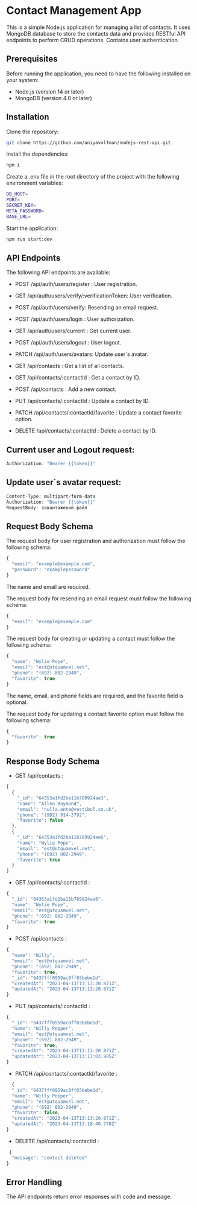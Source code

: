 # Contact Management App

This is a simple Node.js application for managing a list of contacts. 
It uses MongoDB database to store the contacts data and provides RESTful API endpoints to perform CRUD operations.
Сontains user authentication.

## Prerequisites

Before running the application, you need to have the following installed on your system:

- Node.js (version 14 or later)
- MongoDB (version 4.0 or later)

## Installation

Clone the repository:

```bash
git clone https://github.com/aniyavolfman/nodejs-rest-api.git
```
Install the dependencies:

```bash
npm i
```
Create a .env file in the root directory of the project with the following environment variables:

```bash
DB_HOST=
PORT=
SECRET_KEY=
META_PASSWORD=
BASE_URL=
```

Start the application:
```bash
npm run start:dev
```
## API Endpoints

The following API endpoints are available:

- POST /api/auth/users/register :
User registration.

- GET /api/auth/users/verify/:verificationToken:
User verification.

- POST /api/auth/users/verify:
Resending an email request.

- POST /api/auth/users/login :
User authorization.

- GET /api/auth/users/current :
Get current user.

- POST /api/auth/users/logout :
User logout.

- PATCH /api/auth/users/avatars:
Update user`s avatar.

- GET /api/contacts : 
Get a list of all contacts.

- GET /api/contacts/:contactId : 
Get a contact by ID.

- POST /api/contacts : 
Add a new contact.

- PUT /api/contacts/:contactId : 
Update a contact by ID.

- PATCH /api/contacts/:contactId/favorite :
Update a contact favorite option.

- DELETE /api/contacts/:contactId : 
Delete a contact by ID.

## Current user  and  Logout request:

```javascript
Authorization: "Bearer {{token}}"
```
## Update user`s avatar request:

```javascript
Content-Type: multipart/form-data
Authorization: "Bearer {{token}}"
RequestBody: завантажений файл
```
## Request Body Schema

The request body for user registration and authorization must follow the following schema:

```javascript
{
  "email": "example@example.com",
  "password": "examplepassword"
}
```
The name and email are required.

The request body for resending an email request must follow the following schema:

```javascript
{
  "email": "example@example.com"
}
```

The request body for creating or updating a contact must follow the following schema:

```javascript
{
  "name": "Wylie Pope",
  "email": "est@utquamvel.net",
  "phone": "(692) 802-2949",
  "favorite": true
}
```
The name, email, and phone fields are required, and the favorite field is optional.

The request body for updating a contact favorite option must follow the following schema:

```javascript
{
  "favorite": true
}
```
## Response Body Schema

- GET /api/contacts : 

```javascript
[
  {
    "_id": "64353a1fd2ba11b789924ae3",
    "name": "Allen Raymond",
    "email": "nulla.ante@vestibul.co.uk",
    "phone": "(992) 914-3792",
    "favorite": false
  },
  {
    "_id": "64353a1fd2ba11b789924ae6",
    "name": "Wylie Pope",
    "email": "est@utquamvel.net",
    "phone": "(692) 802-2949",
    "favorite": true
  }
]
```
- GET /api/contacts/:contactId : 

```javascript
{
  "_id": "64353a1fd2ba11b789924ae6",
  "name": "Wylie Pope",
  "email": "est@utquamvel.net",
  "phone": "(692) 802-2949",
  "favorite": true
}
```
- POST /api/contacts : 

```javascript
{
  "name": "Willy",
  "email": "est@utquamvel.net",
  "phone": "(692) 802-2949",
  "favorite": true,
  "_id": "6437fff0959ac8ff03bebe1d",
  "createdAt": "2023-04-13T13:13:20.871Z",
  "updatedAt": "2023-04-13T13:13:20.871Z"
}

```
- PUT /api/contacts/:contactId : 

```javascript
{
  "_id": "6437fff0959ac8ff03bebe1d",
  "name": "Willy Pepper",
  "email": "est@utquamvel.net",
  "phone": "(692) 802-2949",
  "favorite": true,
  "createdAt": "2023-04-13T13:13:20.871Z",
  "updatedAt": "2023-04-13T13:17:03.905Z"
}
```
- PATCH /api/contacts/:contactId/favorite :

```javascript
  {
  "_id": "6437fff0959ac8ff03bebe1d",
  "name": "Willy Pepper",
  "email": "est@utquamvel.net",
  "phone": "(692) 802-2949",
  "favorite": false,
  "createdAt": "2023-04-13T13:13:20.871Z",
  "updatedAt": "2023-04-13T13:18:40.778Z"
}
```

- DELETE /api/contacts/:contactId : 

```javascript
 {
  "message": "contact deleted"
}
```
## Error Handling

The API endpoints return error responses with code and message.

